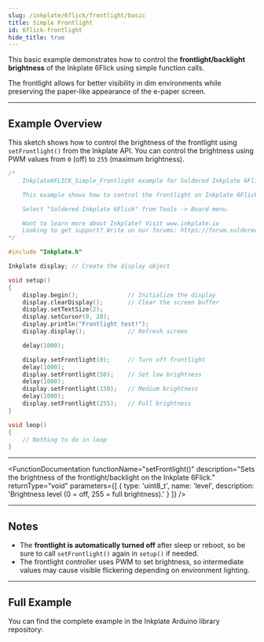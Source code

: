 ```yaml
---
slug: /inkplate/6flick/frontlight/basic
title: Simple Frontlight
id: 6flick-frontlight
hide_title: true
---
```


<SectionTitle title="Simple Frontlight Control" backgroundImage="/img/frontlight.jpg" />

This basic example demonstrates how to control the **frontlight/backlight brightness** of the Inkplate 6Flick using simple function calls.

The frontlight allows for better visibility in dim environments while preserving the paper-like appearance of the e-paper screen.

---

## Example Overview

This sketch shows how to control the brightness of the frontlight using `setFrontlight()` from the Inkplate API. You can control the brightness using PWM values from `0` (off) to `255` (maximum brightness).

```cpp
/*
    Inkplate6FLICK_Simple_Frontlight example for Soldered Inkplate 6Flick

    This example shows how to control the frontlight on Inkplate 6Flick.

    Select "Soldered Inkplate 6Flick" from Tools -> Board menu.

    Want to learn more about Inkplate? Visit www.inkplate.io
    Looking to get support? Write on our forums: https://forum.soldered.com/
*/

#include "Inkplate.h"

Inkplate display; // Create the display object

void setup()
{
    display.begin();              // Initialize the display
    display.clearDisplay();       // Clear the screen buffer
    display.setTextSize(2);
    display.setCursor(0, 20);
    display.println("Frontlight test!");
    display.display();            // Refresh screen

    delay(1000);

    display.setFrontlight(0);     // Turn off frontlight
    delay(1000);
    display.setFrontlight(50);    // Set low brightness
    delay(1000);
    display.setFrontlight(150);   // Medium brightness
    delay(1000);
    display.setFrontlight(255);   // Full brightness
}

void loop()
{
    // Nothing to do in loop
}
```

---

<FunctionDocumentation
  functionName="setFrontlight()"
  description="Sets the brightness of the frontlight/backlight on the Inkplate 6Flick."
  returnType="void"
  parameters={[
    { type: 'uint8_t', name: 'level', description: 'Brightness level (0 = off, 255 = full brightness).' }
  ]}
/>

---

## Notes

- The **frontlight is automatically turned off** after sleep or reboot, so be sure to call `setFrontlight()` again in `setup()` if needed.
- The frontlight controller uses PWM to set brightness, so intermediate values may cause visible flickering depending on environment lighting.

---

## Full Example

You can find the complete example in the Inkplate Arduino library repository:

<QuickLink 
  title="Inkplate6FLICK_Simple_Frontlight" 
  description="Basic usage example of the frontlight on Inkplate 6Flick." 
  url="https://github.com/SolderedElectronics/Inkplate-Arduino-library/blob/dev/examples/Inkplate6FLICK/Basic/Inkplate6FLICK_Simple_Frontlight/Inkplate6FLICK_Simple_Frontlight.ino" 
/>

